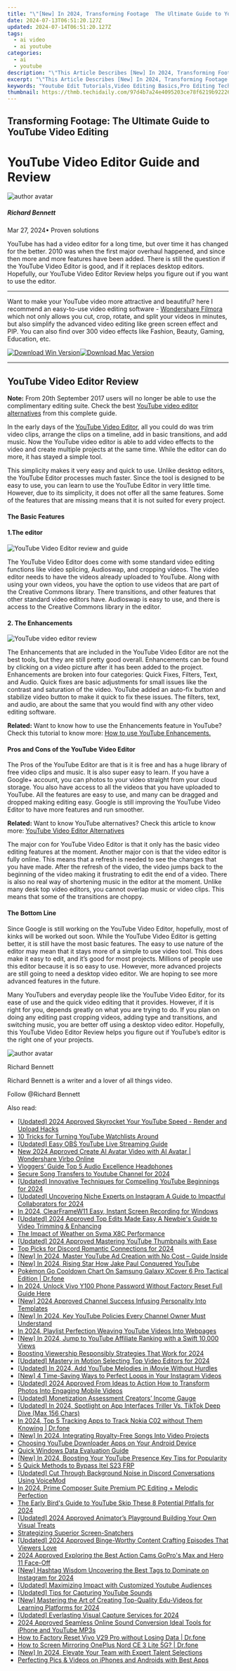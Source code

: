 ```yaml
---
title: "\"[New] In 2024, Transforming Footage  The Ultimate Guide to YouTube Video Editing\""
date: 2024-07-13T06:51:20.127Z
updated: 2024-07-14T06:51:20.127Z
tags:
  - ai video
  - ai youtube
categories:
  - ai
  - youtube
description: "\"This Article Describes [New] In 2024, Transforming Footage: The Ultimate Guide to YouTube Video Editing\""
excerpt: "\"This Article Describes [New] In 2024, Transforming Footage: The Ultimate Guide to YouTube Video Editing\""
keywords: "Youtube Edit Tutorials,Video Editing Basics,Pro Editing Techniques,Advanced Editing Hacks,Edit Footage Ease,Top Editing Software,YouTube Content Creation"
thumbnail: https://thmb.techidaily.com/97d4b7a24e4095203ce78f6219b92226bf67916637140e7062297e96c3a2c8b5.jpg
---
```


## Transforming Footage: The Ultimate Guide to YouTube Video Editing

# YouTube Video Editor Guide and Review

![author avatar](https://images.wondershare.com/filmora/article-images/richard-bennett.jpg)

##### Richard Bennett

 Mar 27, 2024• Proven solutions

YouTube has had a video editor for a long time, but over time it has changed for the better. 2010 was when the first major overhaul happened, and since then more and more features have been added. There is still the question if the YouTube Video Editor is good, and if it replaces desktop editors. Hopefully, our YouTube Video Editor Review helps you figure out if you want to use the editor.

---

Want to make your YouTube video more attractive and beautiful? here I recommend an easy-to-use video editing software - [Wondershare Filmora](https://tools.techidaily.com/wondershare/filmora/download/) which not only allows you cut, crop, rotate, and split your videos in minutes, but also simplify the advanced video editing like green screen effect and PIP. You can also find over 300 video effects like Fashion, Beauty, Gaming, Education, etc.

[![Download Win Version](https://images.wondershare.com/filmora/guide/download-btn-win.jpg)](https://tools.techidaily.com/wondershare/filmora/download/)[![Download Mac Version](https://images.wondershare.com/filmora/guide/download-btn-mac.jpg)](https://tools.techidaily.com/wondershare/filmora/download/)

---

## YouTube Video Editor Review

**Note:** From 20th September 2017 users will no longer be able to use the complimentary editing suite. Check the best [YouTube video editor alternatives](https://tools.techidaily.com/wondershare/filmora/download/) from this complete guide.

In the early days of the [YouTube Video Editor](https://www.youtube.com/editor), all you could do was trim video clips, arrange the clips on a timeline, add in basic transitions, and add music. Now the YouTube video editor is able to add video effects to the video and create multiple projects at the same time. While the editor can do more, it has stayed a simple tool.

This simplicity makes it very easy and quick to use. Unlike desktop editors, the YouTube Editor processes much faster. Since the tool is designed to be easy to use, you can learn to use the YouTube Editor in very little time. However, due to its simplicity, it does not offer all the same features. Some of the features that are missing means that it is not suited for every project.

#### **The Basic Features**

#### 1.The editor

![YouTube Video Editor review and guide](https://images.wondershare.com/filmora/article-images/add-music-to-youtube-video-6.jpg)

The YouTube Video Editor does come with some standard video editing functions like video splicing, Audioswap, and cropping videos. The video editor needs to have the videos already uploaded to YouTube. Along with using your own videos, you have the option to use videos that are part of the Creative Commons library. There transitions, and other features that other standard video editors have. Audioswap is easy to use, and there is access to the Creative Commons library in the editor.

#### 2. The Enhancements

![YouTube video editor review](https://images.wondershare.com/filmora/article-images/quick-fix.jpg)

The Enhancements that are included in the YouTube Video Editor are not the best tools, but they are still pretty good overall. Enhancements can be found by clicking on a video picture after it has been added to the project. Enhancements are broken into four categories: Quick Fixes, Filters, Text, and Audio. Quick fixes are basic adjustments for small issues like the contrast and saturation of the video. YouTube added an auto-fix button and stabilize video button to make it quick to fix these issues. The filters, text, and audio, are about the same that you would find with any other video editing software.

**Related:** Want to know how to use the Enhancements feature in YouTube? Check this tutorial to know more: [How to use YouTube Enhancements.](https://tools.techidaily.com/wondershare/filmora/download/)

#### **Pros and Cons of the YouTube Video Editor**

The Pros of the YouTube Editor are that is it is free and has a huge library of free video clips and music. It is also super easy to learn. If you have a Google+ account, you can photos to your video straight from your cloud storage. You also have access to all the videos that you have uploaded to YouTube. All the features are easy to use, and many can be dragged and dropped making editing easy. Google is still improving the YouTube Video Editor to have more features and run smoother.

**Related:** Want to know YouTube alternatives? Check this article to know more: [YouTube Video Editor Alternatives](https://tools.techidaily.com/wondershare/filmora/download/)

The major con for YouTube Video Editor is that it only has the basic video editing features at the moment. Another major con is that the video editor is fully online. This means that a refresh is needed to see the changes that you have made. After the refresh of the video, the video jumps back to the beginning of the video making it frustrating to edit the end of a video. There is also no real way of shortening music in the editor at the moment. Unlike many desk top video editors, you cannot overlap music or video clips. This means that some of the transitions are choppy.

#### **The Bottom Line**

Since Google is still working on the YouTube Video Editor, hopefully, most of kinks will be worked out soon. While the YouTube Video Editor is getting better, it is still have the most basic features. The easy to use nature of the editor may mean that it stays more of a simple to use video tool. This does make it easy to edit, and it’s good for most projects. Millions of people use this editor because it is so easy to use. However, more advanced projects are still going to need a desktop video editor. We are hoping to see more advanced features in the future.

Many YouTubers and everyday people like the YouTube Video Editor, for its ease of use and the quick video editing that it provides. However, if it is right for you, depends greatly on what you are trying to do. If you plan on doing any editing past cropping videos, adding type and transitions, and switching music, you are better off using a desktop video editor. Hopefully, this YouTube Video Editor Review helps you figure out if YouTube’s editor is the right one of your projects.

![author avatar](https://images.wondershare.com/filmora/article-images/richard-bennett.jpg)

Richard Bennett

Richard Bennett is a writer and a lover of all things video.

Follow @Richard Bennett


<ins class="adsbygoogle"
     style="display:block"
     data-ad-format="autorelaxed"
     data-ad-client="ca-pub-7571918770474297"
     data-ad-slot="1223367746"></ins>



<ins class="adsbygoogle"
     style="display:block"
     data-ad-client="ca-pub-7571918770474297"
     data-ad-slot="8358498916"
     data-ad-format="auto"
     data-full-width-responsive="true"></ins>



<span class="atpl-alsoreadstyle">Also read:</span>
<div><ul>
<li><a href="https://youtube-docs.techidaily.com/ed-2024-approved-skyrocket-your-youtube-speed-render-and-upload-hacks/"><u>[Updated] 2024 Approved  Skyrocket Your YouTube Speed - Render and Upload Hacks</u></a></li>
<li><a href="https://youtube-docs.techidaily.com/icks-for-turning-youtube-watchlists-around/"><u>10 Tricks for Turning YouTube Watchlists Around</u></a></li>
<li><a href="https://youtube-docs.techidaily.com/ed-easy-obs-youtube-live-streaming-guide/"><u>[Updated] Easy OBS YouTube Live Streaming Guide</u></a></li>
<li><a href="https://ai-voice-clone.techidaily.com/new-2024-approved-create-ai-avatar-video-with-ai-avatar-wondershare-virbo-online/"><u>New 2024 Approved Create AI Avatar Video with AI Avatar | Wondershare Virbo Online</u></a></li>
<li><a href="https://youtube-docs.techidaily.com/ers-guide-top-5-audio-excellence-headphones/"><u>Vloggers’ Guide  Top 5 Audio Excellence Headphones</u></a></li>
<li><a href="https://youtube-docs.techidaily.com/e-song-transfers-to-youtube-channel-for-2024/"><u>Secure Song Transfers to Youtube Channel for 2024</u></a></li>
<li><a href="https://youtube-docs.techidaily.com/ed-innovative-techniques-for-compelling-youtube-beginnings-for-2024/"><u>[Updated] Innovative Techniques for Compelling YouTube Beginnings for 2024</u></a></li>
<li><a href="https://instagram-video-files.techidaily.com/updated-uncovering-niche-experts-on-instagram-a-guide-to-impactful-collaborators-for-2024/"><u>[Updated] Uncovering Niche Experts on Instagram  A Guide to Impactful Collaborators for 2024</u></a></li>
<li><a href="https://on-screen-recording.techidaily.com/in-2024-clearframew11-easy-instant-screen-recording-for-windows/"><u>In 2024, ClearFrameW11  Easy, Instant Screen Recording for Windows</u></a></li>
<li><a href="https://youtube-docs.techidaily.com/ed-2024-approved-top-edits-made-easy-a-newbies-guide-to-video-trimming-and-enhancing/"><u>[Updated] 2024 Approved  Top Edits Made Easy  A Newbie's Guide to Video Trimming & Enhancing</u></a></li>
<li><a href="https://extra-resources.techidaily.com/the-impact-of-weather-on-syma-x8c-performance/"><u>The Impact of Weather on Syma X8C Performance</u></a></li>
<li><a href="https://youtube-docs.techidaily.com/ed-2024-approved-mastering-youtube-thumbnails-with-ease/"><u>[Updated] 2024 Approved  Mastering YouTube Thumbnails with Ease</u></a></li>
<li><a href="https://discord-videos.techidaily.com/top-picks-for-discord-romantic-connections-for-2024/"><u>Top Picks for Discord Romantic Connections for 2024</u></a></li>
<li><a href="https://youtube-docs.techidaily.com/n-2024-master-youtube-ad-creation-with-no-cost-guide-inside/"><u>[New] In 2024, Master YouTube Ad Creation with No Cost – Guide Inside</u></a></li>
<li><a href="https://youtube-docs.techidaily.com/n-2024-rising-star-how-jake-paul-conquered-youtube/"><u>[New] In 2024, Rising Star  How Jake Paul Conquered YouTube</u></a></li>
<li><a href="https://change-location.techidaily.com/pokemon-go-cooldown-chart-on-samsung-galaxy-xcover-6-pro-tactical-edition-drfone-by-drfone-virtual-android/"><u>Pokémon Go Cooldown Chart On Samsung Galaxy XCover 6 Pro Tactical Edition | Dr.fone</u></a></li>
<li><a href="https://android-unlock.techidaily.com/in-2024-unlock-vivo-y100-phone-password-without-factory-reset-full-guide-here-by-drfone-android/"><u>In 2024, Unlock Vivo Y100 Phone Password Without Factory Reset Full Guide Here</u></a></li>
<li><a href="https://facebook-video-footage.techidaily.com/new-2024-approved-channel-success-infusing-personality-into-templates/"><u>[New] 2024 Approved  Channel Success  Infusing Personality Into Templates</u></a></li>
<li><a href="https://youtube-docs.techidaily.com/n-2024-key-youtube-policies-every-channel-owner-must-understand/"><u>[New] In 2024, Key YouTube Policies Every Channel Owner Must Understand</u></a></li>
<li><a href="https://youtube-help.techidaily.com/in-2024-playlist-perfection-weaving-youtube-videos-into-webpages/"><u>In 2024, Playlist Perfection  Weaving YouTube Videos Into Webpages</u></a></li>
<li><a href="https://youtube-docs.techidaily.com/n-2024-jump-to-youtube-affiliate-ranking-with-a-swift-10000-views/"><u>[New] In 2024, Jump to YouTube Affiliate Ranking with a Swift 10,000 Views</u></a></li>
<li><a href="https://youtube-docs.techidaily.com/ing-viewership-responsibly-strategies-that-work-for-2024/"><u>Boosting Viewership Responsibly  Strategies That Work for 2024</u></a></li>
<li><a href="https://youtube-docs.techidaily.com/ed-mastery-in-motion-selecting-top-video-editors-for-2024/"><u>[Updated] Mastery in Motion  Selecting Top Video Editors for 2024</u></a></li>
<li><a href="https://youtube-docs.techidaily.com/ed-in-2024-add-youtube-melodies-in-imovie-without-hurdles/"><u>[Updated] In 2024, Add YouTube Melodies in iMovie Without Hurdles</u></a></li>
<li><a href="https://instagram-videos.techidaily.com/new-4-time-saving-ways-to-perfect-loops-in-your-instagram-videos/"><u>[New] 4 Time-Saving Ways to Perfect Loops in Your Instagram Videos</u></a></li>
<li><a href="https://youtube-docs.techidaily.com/ed-2024-approved-from-ideas-to-action-how-to-transform-photos-into-engaging-mobile-videos/"><u>[Updated] 2024 Approved  From Ideas to Action  How to Transform Photos Into Engaging Mobile Videos</u></a></li>
<li><a href="https://youtube-docs.techidaily.com/ed-monetization-assessment-creators-income-gauge/"><u>[Updated] Monetization Assessment  Creators’ Income Gauge</u></a></li>
<li><a href="https://tiktok-video-recordings.techidaily.com/updated-in-2024-spotlight-on-app-interfaces-triller-vs-tiktok-deep-dive-max-156-chars/"><u>[Updated] In 2024, Spotlight on App Interfaces  Triller Vs. TikTok Deep Dive (Max 156 Chars)</u></a></li>
<li><a href="https://android-location-track.techidaily.com/in-2024-top-5-tracking-apps-to-track-nokia-c02-without-them-knowing-drfone-by-drfone-virtual-android/"><u>In 2024, Top 5 Tracking Apps to Track Nokia C02 without Them Knowing | Dr.fone</u></a></li>
<li><a href="https://youtube-docs.techidaily.com/n-2024-integrating-royalty-free-songs-into-video-projects/"><u>[New] In 2024, Integrating Royalty-Free Songs Into Video Projects</u></a></li>
<li><a href="https://youtube-docs.techidaily.com/ing-youtube-downloader-apps-on-your-android-device/"><u>Choosing YouTube Downloader Apps on Your Android Device</u></a></li>
<li><a href="https://vp-tips.techidaily.com/quick-windows-data-evaluation-guide/"><u>Quick Windows Data Evaluation Guide</u></a></li>
<li><a href="https://youtube-docs.techidaily.com/n-2024-boosting-your-youtube-presence-key-tips-for-popularity/"><u>[New] In 2024, Boosting Your YouTube Presence  Key Tips for Popularity</u></a></li>
<li><a href="https://bypass-frp.techidaily.com/5-quick-methods-to-bypass-itel-s23-frp-by-drfone-android/"><u>5 Quick Methods to Bypass Itel S23 FRP</u></a></li>
<li><a href="https://discord-videos.techidaily.com/updated-cut-through-background-noise-in-discord-conversations-using-voicemod/"><u>[Updated] Cut Through Background Noise in Discord Conversations Using VoiceMod</u></a></li>
<li><a href="https://youtube-help.techidaily.com/in-2024-prime-composer-suite-premium-pc-editing-plus-melodic-perfection/"><u>In 2024, Prime Composer Suite  Premium PC Editing + Melodic Perfection</u></a></li>
<li><a href="https://youtube-docs.techidaily.com/arly-birds-guide-to-youtube-skip-these-8-potential-pitfalls-for-2024/"><u>The Early Bird's Guide to YouTube  Skip These 8 Potential Pitfalls for 2024</u></a></li>
<li><a href="https://youtube-docs.techidaily.com/ed-2024-approved-animators-playground-building-your-own-visual-treats/"><u>[Updated] 2024 Approved  Animator’s Playground  Building Your Own Visual Treats</u></a></li>
<li><a href="https://extra-tips.techidaily.com/strategizing-superior-screen-snatchers/"><u>Strategizing Superior Screen-Snatchers</u></a></li>
<li><a href="https://youtube-docs.techidaily.com/ed-2024-approved-binge-worthy-content-crafting-episodes-that-viewers-love/"><u>[Updated] 2024 Approved  Binge-Worthy Content  Crafting Episodes That Viewers Love</u></a></li>
<li><a href="https://some-knowledge.techidaily.com/2024-approved-exploring-the-best-action-cams-gopros-max-and-hero-11-face-off/"><u>2024 Approved  Exploring the Best Action Cams  GoPro's Max and Hero 11 Face-Off</u></a></li>
<li><a href="https://instagram-clips.techidaily.com/new-hashtag-wisdom-uncovering-the-best-tags-to-dominate-on-instagram-for-2024/"><u>[New] Hashtag Wisdom  Uncovering the Best Tags to Dominate on Instagram for 2024</u></a></li>
<li><a href="https://youtube-docs.techidaily.com/ed-maximizing-impact-with-customized-youtube-audiences/"><u>[Updated] Maximizing Impact with Customized Youtube Audiences</u></a></li>
<li><a href="https://facebook-video-footage.techidaily.com/updated-tips-for-capturing-youtube-sounds/"><u>[Updated] Tips for Capturing YouTube Sounds</u></a></li>
<li><a href="https://youtube-docs.techidaily.com/astering-the-art-of-creating-top-quality-edu-videos-for-learning-platforms-for-2024/"><u>[New] Mastering the Art of Creating Top-Quality Edu-Videos for Learning Platforms for 2024</u></a></li>
<li><a href="https://screen-capture.techidaily.com/updated-everlasting-visual-capture-services-for-2024/"><u>[Updated] Everlasting Visual Capture Services for 2024</u></a></li>
<li><a href="https://youtube-stream.techidaily.com/2024-approved-seamless-online-sound-conversion-ideal-tools-for-iphone-and-youtube-mp3s/"><u>2024 Approved  Seamless Online Sound Conversion  Ideal Tools for iPhone and YouTube MP3s</u></a></li>
<li><a href="https://techidaily.com/how-to-factory-reset-vivo-v29-pro-without-losing-data-drfone-by-drfone-reset-android-reset-android/"><u>How to Factory Reset Vivo V29 Pro without Losing Data | Dr.fone</u></a></li>
<li><a href="https://screen-mirror.techidaily.com/how-to-screen-mirroring-oneplus-nord-ce-3-lite-5g-drfone-by-drfone-android/"><u>How to Screen Mirroring OnePlus Nord CE 3 Lite 5G? | Dr.fone</u></a></li>
<li><a href="https://youtube-docs.techidaily.com/n-2024-elevate-your-team-with-expert-talent-selections/"><u>[New] In 2024, Elevate Your Team with Expert Talent Selections</u></a></li>
<li><a href="https://youtube-docs.techidaily.com/cting-pics-and-videos-on-iphones-and-androids-with-best-apps/"><u>Perfecting Pics & Videos on iPhones and Androids with Best Apps</u></a></li>
</ul></div>
